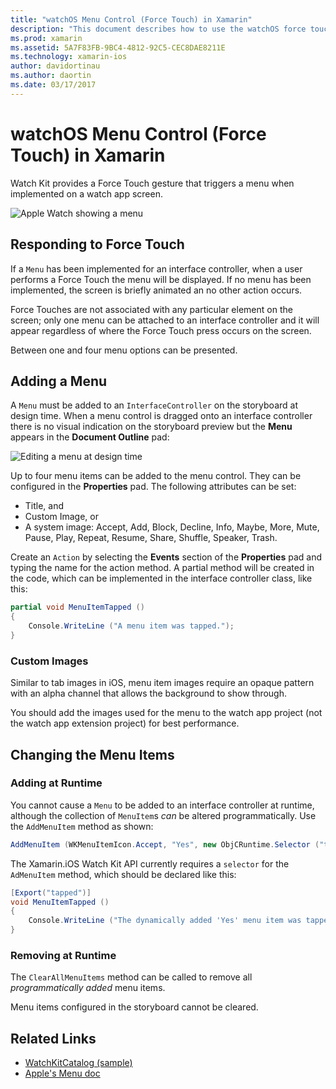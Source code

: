 ```yaml
---
title: "watchOS Menu Control (Force Touch) in Xamarin"
description: "This document describes how to use the watchOS force touch gesture in Xamarin. It discusses how to respond to a force touch, how to add a menu, and changing the menu items."
ms.prod: xamarin
ms.assetid: 5A7F83FB-9BC4-4812-92C5-CEC8DAE8211E
ms.technology: xamarin-ios
author: davidortinau
ms.author: daortin
ms.date: 03/17/2017
---
```


# watchOS Menu Control (Force Touch) in Xamarin

Watch Kit provides a Force Touch gesture that triggers a menu
when implemented on a watch app screen.

![](menu-images/menu.png "Apple Watch showing a menu")
<!-- watch image courtesy of http://infinitapps.com/bezel/ -->

## Responding to Force Touch

If a `Menu` has been implemented for an interface controller,
when a user performs a Force Touch the menu will be displayed. If
no menu has been implemented, the screen is briefly animated an no
other action occurs.

Force Touches are not associated with any particular element on the screen;
only one menu can be attached to an interface controller and it will appear
regardless of where the Force Touch press occurs on the screen.

Between one and four menu options can be presented.

## Adding a Menu

A `Menu` must be added to an `InterfaceController` on the storyboard
at design time. When a menu control is dragged onto an interface
controller there is no visual indication on the storyboard preview
but the **Menu** appears in the **Document Outline** pad:

![](menu-images/menu-action.png "Editing a menu at design time")

Up to four menu items can be added to the menu control. They can
be configured in the **Properties** pad. The following
attributes can be set:

- Title, and
- Custom Image, or
- A system image: Accept, Add, Block, Decline, Info, Maybe, More, Mute, Pause,
  Play, Repeat, Resume, Share, Shuffle, Speaker, Trash.

Create an `Action` by selecting the **Events** section of the **Properties**
pad and typing the name for the action method. A partial method will
be created in the code, which can be implemented in the interface
controller class, like this:

```csharp
partial void MenuItemTapped ()
{
    Console.WriteLine ("A menu item was tapped.");
}
```

### Custom Images

Similar to tab images in iOS, menu item images require an opaque pattern
with an alpha channel that allows the background to show through.

You should add the images used for the menu to the watch app project
(not the watch app extension project) for best performance.

## Changing the Menu Items

<!--
### Design Time Items

Menu items added the storyboard can be shown and hidden programmatically.
-->

### Adding at Runtime

You cannot cause a `Menu` to be added to an interface controller at runtime,
although the collection of `MenuItem`s *can* be altered programmatically.
Use the `AddMenuItem` method as shown:

```csharp
AddMenuItem (WKMenuItemIcon.Accept, "Yes", new ObjCRuntime.Selector ("tapped"));
```

The Xamarin.iOS Watch Kit API currently requires a `selector` for the
`AdMenuItem` method, which should be declared like this:

```csharp
[Export("tapped")]
void MenuItemTapped ()
{
    Console.WriteLine ("The dynamically added 'Yes' menu item was tapped.");
}
```

### Removing at Runtime

The `ClearAllMenuItems` method can be called to remove all *programmatically
added* menu items.

Menu items configured in the storyboard cannot be cleared.

## Related Links

- [WatchKitCatalog (sample)](https://docs.microsoft.com/samples/xamarin/ios-samples/watchos-watchkitcatalog)
- [Apple's Menu doc](https://developer.apple.com/library/prerelease/ios/documentation/General/Conceptual/WatchKitProgrammingGuide/Menus.html)
